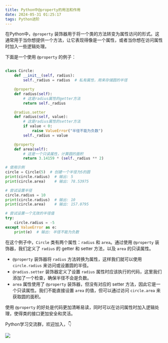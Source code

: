 ```yaml
---
title: Python中@property的用法和作用
date: 2024-05-31 01:25:17
tags: Python进阶
---
```

在Python中，`@property` 装饰器用于将一个类的方法转变为属性访问的形式。这通常用于当你想提供一个方法，让它表现得像是一个属性，或者当你想在访问属性时加入一些逻辑处理。

下面是一个使用 `@property` 的例子：

```python

class Circle:
    def __init__(self, radius):
        self._radius = radius  # 私有属性，用来存储圆的半径

    @property
    def radius(self):
        # 这是radius属性的getter方法
        return self._radius

    @radius.setter
    def radius(self, value):
        # 这是radius属性的setter方法
        if value < 0:
            raise ValueError("半径不能为负数")
        self._radius = value

    @property
    def area(self):
        # 这是一个只读属性，计算圆的面积
        return 3.14159 * (self._radius ** 2)

# 使用示例
circle = Circle(5)  # 创建一个半径为5的圆
print(circle.radius)  # 输出: 5
print(circle.area)    # 输出: 78.53975

# 尝试设置半径
circle.radius = 10
print(circle.radius)  # 输出: 10
print(circle.area)    # 输出: 157.0795

# 尝试设置一个无效的半径值
try:
    circle.radius = -5
except ValueError as e:
    print(e)  # 输出: 半径不能为负数
```

在这个例子中，`Circle` 类有两个属性：`radius` 和 `area`。通过使用 `@property` 装饰器，我们定义了 `radius` 的 getter 和 setter 方法，以及 `area` 的只读属性。

- `@property` 装饰器将 `radius` 方法转换为属性，这样我们就可以使用 `circle.radius` 来访问或设置圆的半径。
- `@radius.setter` 装饰器定义了设置 `radius` 属性时应该执行的代码，这里我们添加了一个检查，确保半径不会是负数。
- `area` 属性使用了 `@property` 装饰器，但没有对应的 setter 方法，因此它是一个只读属性。我们不能直接设置 `area` 的值，但可以通过访问 `circle.area` 来获取圆的面积。

使用 `@property` 的好处是代码更加清晰易读，同时可以在访问属性时加入逻辑处理，使得类的接口更加安全和灵活。


Python学习交流群，欢迎加入，👇

![](https://python-office-1300615378.cos.ap-chongqing.myqcloud.com/group/0816.jpg)
